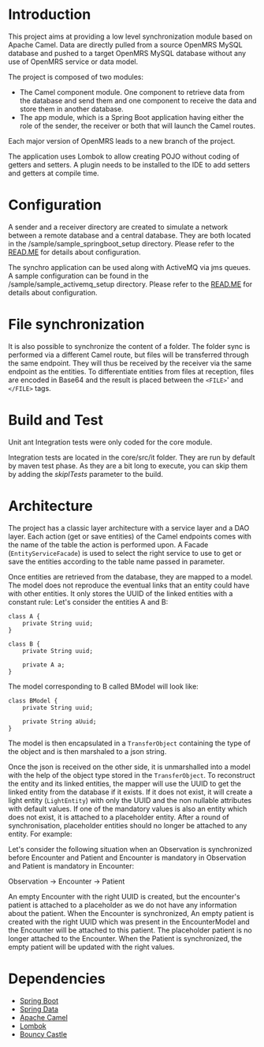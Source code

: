 # Introduction 
This project aims at providing a low level synchronization module based on Apache Camel.
Data are directly pulled from a source OpenMRS MySQL database and pushed to a target OpenMRS MySQL database without any use of OpenMRS service or data model.

The project is composed of two modules:
- The Camel component module. One component to retrieve data from the database and send them and one component
to receive the data and store them in another database.
- The app module, which is a Spring Boot application having either the role of the sender, the receiver or both that will launch the Camel routes.

Each major version of OpenMRS leads to a new branch of the project.

The application uses Lombok to allow creating POJO without coding of getters and setters. A plugin needs to be installed to the IDE to add setters and getters at compile time.

# Configuration
A sender and a receiver directory are created to simulate a network between a remote database and a central database. They are both located in the /sample/sample_springboot_setup directory.
Please refer to the [READ.ME](sample/sample_springboot_setup/README.md) for details about configuration.

The synchro application can be used along with ActiveMQ via jms queues. A sample configuration can be found in the /sample/sample_activemq_setup directory.
Please refer to the [READ.ME](sample/sample_activemq_setup/README.md) for details about configuration.

# File synchronization
It is also possible to synchronize the content of a folder. The folder sync is performed via a different Camel route, but files will be transferred through the same endpoint. They will thus be received by the receiver via the same endpoint as the entities.
To differentiate entities from files at reception, files are encoded in Base64 and the result is placed between the `<FILE>`' and `</FILE>` tags.

# Build and Test
Unit ant Integration tests were only coded for the core module.

Integration tests are located in the core/src/it folder. They are run by default by maven test phase. As they are a bit long to execute,
you can skip them by adding the *skipITests* parameter to the build.

# Architecture
The project has a classic layer architecture with a service layer and a DAO layer.
Each action (get or save entities) of the Camel endpoints comes with the name of the table the action is performed upon.
A Facade (`EntityServiceFacade`) is used to select the right service to use to get or save the entities according to the table name passed in parameter.

Once entities are retrieved from the database, they are mapped to a model. The model does not reproduce the eventual links that an entity could have with other entities. 
It only stores the UUID of the linked entities with a constant rule:
Let's consider the entities A and B:

    class A {
        private String uuid;
    }

    class B {
        private String uuid;
        
        private A a;
    }

The model corresponding to B called BModel will look like:

    class BModel {
        private String uuid;
        
        private String aUuid;
    }
    
The model is then encapsulated in a `TransferObject` containing the type of the object and is then marshaled to a json string.

Once the json is received on the other side, it is unmarshalled into a model with the help of the object type stored in the `TransferObject`.
To reconstruct the entity and its linked entities, the mapper will use the UUID to get the linked entity from the database if it exists.
If it does not exist, it will create a light entity (`LightEntity`) with only the UUID and the non nullable attributes with default values. 
If one of the mandatory values is also an entity which does not exist, it is attached to a placeholder entity.
After a round of synchronisation, placeholder entities should no longer be attached to any entity. For example:

Let's consider the following situation when an Observation is synchronized before Encounter and Patient and Encounter is mandatory in Observation and Patient is mandatory in Encounter:

Observation -> Encounter -> Patient

An empty Encounter with the right UUID is created, but the encounter's patient is attached to a placeholder as we do not have any information about the patient.
When the Encounter is synchronized, An empty patient is created with the right UUID which was present in the EncounterModel and the Encounter will be attached to this patient.
The placeholder patient is no longer attached to the Encounter.
When the Patient is synchronized, the empty patient will be updated with the right values.
 
# Dependencies
* [Spring Boot](https://spring.io/projects/spring-boot)
* [Spring Data](https://spring.io/projects/spring-data)
* [Apache Camel](https://camel.apache.org/)
* [Lombok](https://projectlombok.org/)
* [Bouncy Castle](https://www.bouncycastle.org/fr/)
